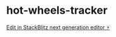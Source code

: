# hot-wheels-tracker

[Edit in StackBlitz next generation editor ⚡️](https://stackblitz.com/~/github.com/ajclausen/hot-wheels-tracker)
